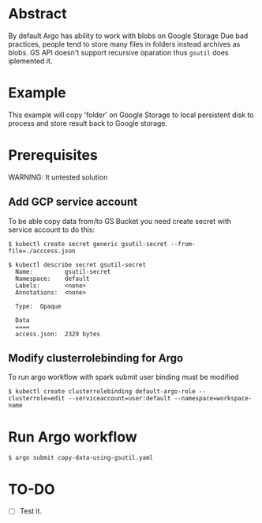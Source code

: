# Abstract 

By default Argo has ability to work with blobs on Google Storage 
Due bad practices, people tend to store many files in folders instead archives as blobs.
GS API doesn't support recursive oparation thus `gsutil` does iplemented it.

# Example 

This example will copy 'folder' on Google Storage to local persistent disk to process and store result back to Google storage.  

# Prerequisites

WARNING: It untested solution

## Add GCP service account 

To be able copy data from/to GS Bucket you need create secret with service account to do this: 

    $ kubectl create secret generic gsutil-secret --from-file=./acccess.json

    $ kubectl describe secret gsutil-secret
      Name:         gsutil-secret
      Namespace:    default
      Labels:       <none>
      Annotations:  <none>
      
      Type:  Opaque
      
      Data
      ====
      access.json:  2329 bytes 

## Modify clusterrolebinding for Argo

To run argo workflow with spark submit user binding must be modified 

    $ kubectl create clusterrolebinding default-argo-role --clusterrole=edit --serviceaccount=user:default --namespace=workspace-name

# Run Argo workflow

    $ argo submit copy-data-using-gsutil.yaml

# TO-DO

- [ ] Test it.  
